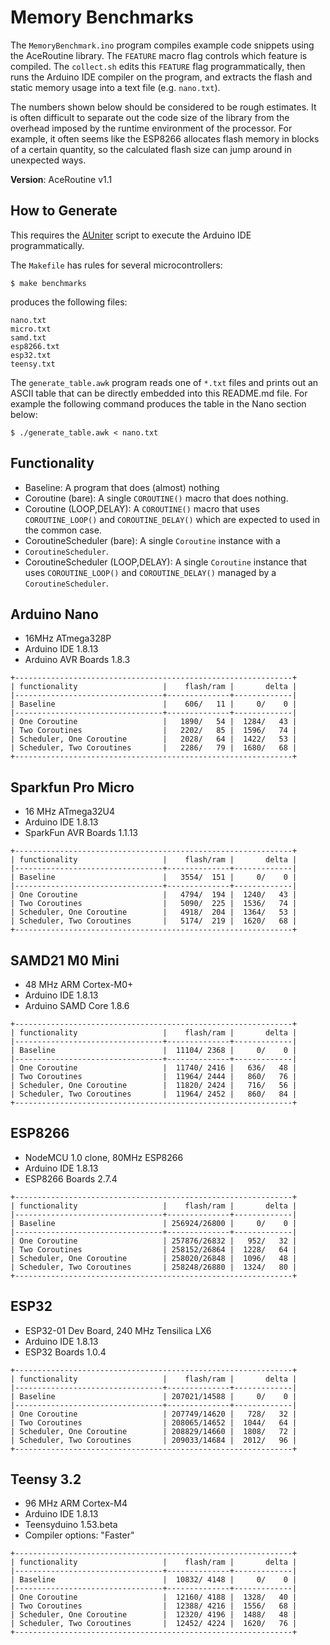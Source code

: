 # Memory Benchmarks

The `MemoryBenchmark.ino` program compiles example code snippets using the
AceRoutine library. The `FEATURE` macro flag controls which feature is compiled.
The `collect.sh` edits this `FEATURE` flag programmatically, then runs the
Arduino IDE compiler on the program, and extracts the flash and static memory
usage into a text file (e.g. `nano.txt`).

The numbers shown below should be considered to be rough estimates. It is often
difficult to separate out the code size of the library from the overhead imposed
by the runtime environment of the processor. For example, it often seems like
the ESP8266 allocates flash memory in blocks of a certain quantity, so the
calculated flash size can jump around in unexpected ways.

**Version**: AceRoutine v1.1

## How to Generate

This requires the [AUniter](https://github.com/bxparks/AUniter) script
to execute the Arduino IDE programmatically.

The `Makefile` has rules for several microcontrollers:

```
$ make benchmarks
```
produces the following files:

```
nano.txt
micro.txt
samd.txt
esp8266.txt
esp32.txt
teensy.txt
```

The `generate_table.awk` program reads one of `*.txt` files and prints out an
ASCII table that can be directly embedded into this README.md file. For example
the following command produces the table in the Nano section below:

```
$ ./generate_table.awk < nano.txt
```

## Functionality

* Baseline: A program that does (almost) nothing
* Coroutine (bare): A single `COROUTINE()` macro that does nothing.
* Coroutine (LOOP,DELAY): A `COROUTINE()` macro that uses `COROUTINE_LOOP()` 
  and `COROUTINE_DELAY()` which are expected to used in the common case.
* CoroutineScheduler (bare): A single `Coroutine` instance with a
* `CoroutineScheduler`.
* CoroutineScheduler (LOOP,DELAY): A single `Coroutine` instance that
  uses `COROUTINE_LOOP()` and `COROUTINE_DELAY()` managed by a
  `CoroutineScheduler`.

## Arduino Nano

* 16MHz ATmega328P
* Arduino IDE 1.8.13
* Arduino AVR Boards 1.8.3

```
+--------------------------------------------------------------+
| functionality                   |    flash/ram |       delta |
|---------------------------------+--------------+-------------|
| Baseline                        |    606/   11 |     0/    0 |
|---------------------------------+--------------+-------------|
| One Coroutine                   |   1890/   54 |  1284/   43 |
| Two Coroutines                  |   2202/   85 |  1596/   74 |
| Scheduler, One Coroutine        |   2028/   64 |  1422/   53 |
| Scheduler, Two Coroutines       |   2286/   79 |  1680/   68 |
+--------------------------------------------------------------+
```

## Sparkfun Pro Micro

* 16 MHz ATmega32U4
* Arduino IDE 1.8.13
* SparkFun AVR Boards 1.1.13

```
+--------------------------------------------------------------+
| functionality                   |    flash/ram |       delta |
|---------------------------------+--------------+-------------|
| Baseline                        |   3554/  151 |     0/    0 |
|---------------------------------+--------------+-------------|
| One Coroutine                   |   4794/  194 |  1240/   43 |
| Two Coroutines                  |   5090/  225 |  1536/   74 |
| Scheduler, One Coroutine        |   4918/  204 |  1364/   53 |
| Scheduler, Two Coroutines       |   5174/  219 |  1620/   68 |
+--------------------------------------------------------------+
```

## SAMD21 M0 Mini

* 48 MHz ARM Cortex-M0+
* Arduino IDE 1.8.13
* Arduino SAMD Core 1.8.6

```
+--------------------------------------------------------------+
| functionality                   |    flash/ram |       delta |
|---------------------------------+--------------+-------------|
| Baseline                        |  11104/ 2368 |     0/    0 |
|---------------------------------+--------------+-------------|
| One Coroutine                   |  11740/ 2416 |   636/   48 |
| Two Coroutines                  |  11964/ 2444 |   860/   76 |
| Scheduler, One Coroutine        |  11820/ 2424 |   716/   56 |
| Scheduler, Two Coroutines       |  11964/ 2452 |   860/   84 |
+--------------------------------------------------------------+
```

## ESP8266

* NodeMCU 1.0 clone, 80MHz ESP8266
* Arduino IDE 1.8.13
* ESP8266 Boards 2.7.4

```
+--------------------------------------------------------------+
| functionality                   |    flash/ram |       delta |
|---------------------------------+--------------+-------------|
| Baseline                        | 256924/26800 |     0/    0 |
|---------------------------------+--------------+-------------|
| One Coroutine                   | 257876/26832 |   952/   32 |
| Two Coroutines                  | 258152/26864 |  1228/   64 |
| Scheduler, One Coroutine        | 258020/26848 |  1096/   48 |
| Scheduler, Two Coroutines       | 258248/26880 |  1324/   80 |
+--------------------------------------------------------------+
```

## ESP32

* ESP32-01 Dev Board, 240 MHz Tensilica LX6
* Arduino IDE 1.8.13
* ESP32 Boards 1.0.4

```
+--------------------------------------------------------------+
| functionality                   |    flash/ram |       delta |
|---------------------------------+--------------+-------------|
| Baseline                        | 207021/14588 |     0/    0 |
|---------------------------------+--------------+-------------|
| One Coroutine                   | 207749/14620 |   728/   32 |
| Two Coroutines                  | 208065/14652 |  1044/   64 |
| Scheduler, One Coroutine        | 208829/14660 |  1808/   72 |
| Scheduler, Two Coroutines       | 209033/14684 |  2012/   96 |
+--------------------------------------------------------------+
```

## Teensy 3.2

* 96 MHz ARM Cortex-M4
* Arduino IDE 1.8.13
* Teensyduino 1.53.beta
* Compiler options: "Faster"

```
+--------------------------------------------------------------+
| functionality                   |    flash/ram |       delta |
|---------------------------------+--------------+-------------|
| Baseline                        |  10832/ 4148 |     0/    0 |
|---------------------------------+--------------+-------------|
| One Coroutine                   |  12160/ 4188 |  1328/   40 |
| Two Coroutines                  |  12388/ 4216 |  1556/   68 |
| Scheduler, One Coroutine        |  12320/ 4196 |  1488/   48 |
| Scheduler, Two Coroutines       |  12452/ 4224 |  1620/   76 |
+--------------------------------------------------------------+
```
